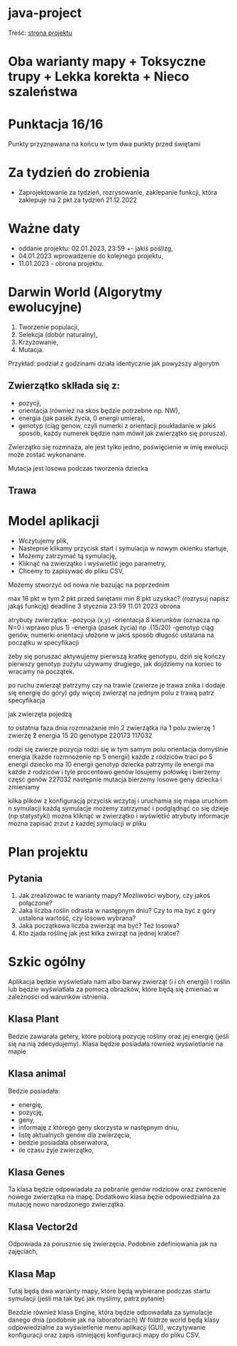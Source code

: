 # java-project

Treść:
[strona projektu](https://github.com/apohllo/obiektowe-lab/tree/master/proj1)

# Oba warianty mapy + Toksyczne trupy + Lekka korekta + Nieco szaleństwa 
 
# Punktacja 16/16

Punkty przyznawana na końcu w tym dwa punkty przed świętami 

# Za tydzień do zrobienia
- Zaprojektowanie za tydzień, rozrysowanie, zaklepanie funkcji, która zaklepuje na 2 pkt za tydzień 21.12.2022

# Ważne daty 

-  oddanie projektu: 02.01.2023, 23:59 +- jakiś poślizg,
- 04.01.2023 wprowadzenie do kolejnego projektu,
- 11.01.2023 - obrona projektu.

# Darwin World (Algorytmy ewolucyjne) 

1. Tworzenie populacji,
2. Selekcja (dobór naturalny),
3. Krzyżowanie,
4. Mutacja.

Przykład: podział z godzinami działa identycznie jak powyższy algorytm 

## Zwierzątko sklłada się z: 
- pozycji,
- orientacja (również na skos będzie potrzebne np. NW),
- energia (jak pasek życia, 0 energii umiera),
- genotyp (ciąg genow, czyli numerki z orientacji poukładanie w jakiś sposób, 
  każdy numerek będzie nam mówił jak zwierzątko się porusza).
  
Zwierzątko się rozmnaża, ale jest tylko jedno, poświęcienie w imię ewolucji może zostać wykonanane. 

Mutacja jest losowa podczas tworzenia dziecka 

## Trawa

# Model aplikacji 

- Wczytujemy plik, 
- Nastepnie klikamy przycisk start i symulacja w nowym okienku startuje,
- Możemy zatrzymać tą symulację, 
- Kliknąć na zwierzątko i wyświetlić jego parametry, 
- Chcemy to zapisywać do pliku CSV, 

Możemy stworzyć od nowa nie bazując na poprzednim


max 16 pkt w tym 2 pkt przed świętami
min 8 pkt uzyskać?
(rozrysuj napisz jakąś funkcję)
deadline 3 stycznia 23:59
11.01 2023 obrona

atrybuty zwierzątka:
-pozycja (x,y)
-orientacja 8 kierunków (oznacza np N=0 i wprawo plus 1)
-energia (pasek życia) np .(15/20)
-genotyp ciąg genów, numerki orientacji ułożone w jakiś sposób długość ustalana na początku w specyfikacji

żeby się poruszać aktywujemy pierwszą kratkę genotypu, dziń się kończy pierwszy genotyp zużytu używamy drugiego, jak dojdziemy na koniec to wracamy na początek.

po ruchu zwierząt patrzymy czy na trawie (zwierze je trawa znika i dodaje się energię do góry)
gdy więcej zwierząt na jednym polu z trawą patrz specyfikacja

jak zwierzęta pojedzą

to ostatnia faza dnia rozmnażanie 
min 2 zwierzątka na 1 polu
zwierzę 1         zwierzę 2
energia 15                  20
genotype 220173        117032

rodzi się zwierze
pozycja rodzi się w tym samym polu
orientacja domyślnie
energia (każde rozmnożenie np 5 energii)
 każde z rodziców traci po 5 energii
dziecko ma 10 energii
genotyp dziecka patrzymy ile energii ma każde z rodziców i tyle procentowo genów
losujemy połówkę i bierzemy część genów
227032
następnie mutacja
bierzemy losowe geny dziecka i zmieniamy

kilka plików z konfiguracją
przycisk wczytaj  i uruchamia się mapa 
uruchom n symulacji
każdą symulacje możemy zatrzymać i podglądnąć co się dzieje (np statystyki) 
można kliknąć w zwierzątko i wyświetlić atrybuty informacje
można zapisać zrzut z każdej symulacji w pliku 


# Plan projektu 

## Pytania 

1. Jak zrealizować te warianty mapy? Możliwości wybory, czy jakoś połączone? 
2. Jaka liczba roślin odrasta w następnym dniu? Czy to ma być z góry ustalona wartość, czy losowo wybrana?  
3. Jaka początkowa liczba zwierząt ma być? Też losowa? 
4. Kto zjada roślinę jak jest kilka zwirząt na jednej kratce? 

# Szkic ogólny 

Aplikacja będzie wyświetlała nam albo barwy zwierząt (i i ch energii) i roślin lub będzie wyświatlała za pomocą obrazków, które będą się zmieniać w zależności od warunków istnienia. 

## Klasa Plant 

Bedzie zawiarała getery, które pobiorą pozycję rośliny oraz jej energię (jeśli się na nią zdecydujemy). Klasa będzie posiadała również wyświetlanie na mapie

## Klasa animal 

Bedzie posiadała: 
- energię,
- pozycję, 
- geny,
- informaję z którego geny skorzysta w następnym dniu, 
- listę aktualnych genów dla zwierzęcia,
- bedzie posiadała obserwatora, 
- ile czasu żyje zwierzątko,


## Klasa Genes

Ta klasa będzie odpowiadała za pobranie genów rodziców oraz zwrócenie nowego zwierzątka na mapę. Dodatkowo klasa bęzie odpowiedzialna za mutację nowo narodzonego zwierzątka. 

## Klasa Vector2d 

Odpowiada za porusznie się zwierzęcia. Podobnie zdefiniowania jak na zajęciach, 

## Klasa Map 

Tutaj będą dwa warianty mapy, które będą wybierane podczas startu symulacji (jeśli ma tak być jak myślimy, patrz pytanie)

Bezdzie również klasa Engine, która będzie odpowadała za symulacje danego dnia (podobnie jak na laboratoriach)
W foldrze world będą klasy odpowiedzialne za wyświetlenie menu aplikacji (GUI), wczytywanie konfiguracji oraz zapis istniejącej konfiguracji mapy do pliku CSV. 





